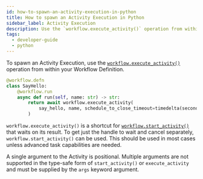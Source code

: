 ```yaml
---
id: how-to-spawn-an-activity-execution-in-python
title: How to spawn an Activity Execution in Python
sidebar_label: Activity Execution
description: Use the `workflow.execute_activity()` operation from within your Workflow Definition.
tags:
  - developer-guide
  - python
---
```


To spawn an Activity Execution, use the [`workflow.execute_activity()`](https://python.temporal.io/temporalio.workflow.html#execute_activity) operation from within your Workflow Definition.

```python
@workflow.defn
class SayHello:
    @workflow.run
    async def run(self, name: str) -> str:
        return await workflow.execute_activity(
            say_hello, name, schedule_to_close_timeout=timedelta(seconds=5)
        )
```

`workflow.execute_activity()` is a shortcut for [`workflow.start_activity()`](https://python.temporal.io/temporalio.workflow.html#start_activity) that waits on its result. To get just the handle to wait and cancel separately, `workflow.start_activity()` can be used. This should be used in most cases unless advanced task capabilities are needed.

A single argument to the Activity is positional. Multiple arguments are not supported in the type-safe form of `start_activity()` or `execute_activity` and must be supplied by the `args` keyword argument.
